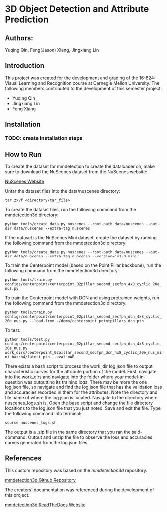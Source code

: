 # 3D Object Detection and Attribute Prediction

## Authors:
Yuqing Qin, Feng(Jason) Xiang, Jingxiang Lin

## Introduction

This project was created for the development and grading of the 16-824: Visual Learning and Recognition course at Carnegie Mellon University. The following members contributed to the development of this semester project:

* Yuqing Qin
* Jingxiang Lin
* Feng Xiang

## Installation

### TODO: create installation steps

## How to Run

To create the dataset for mmdetection to create the dataloader on, make sure to download the NuScenes dataset from the NuScenes website:

[NuScenes Website](https://www.nuscenes.org)

Untar the dataset files into the data/nuscenes directory:

```tar zxvf <directory/tar_file>```

To create the dataset files, run the following command from the mmdetection3d directory:

```python tools/create_data.py nuscenes --root-path data/nuscenes --out-dir data/nuscenes --extra-tag nuscenes```

If the dataset is the NuScenes Mini dataset, create the dataset by running the following command from the mmdetection3d directory:

```python tools/create_data.py nuscenes --root-path data/nuscenes --out-dir data/nuscenes --extra-tag nuscenes --version='v1.0-mini'```

To train the Centerpoint model (based on the Point Pillar backbone), run the following command from the mmdetection3d directory:

```python tools/train.py configs/centerpoint/centerpoint_02pillar_second_secfpn_4x8_cyclic_20e_nus.py```

To train the Centerpoint model with DCN and using pretrained weights, run the following command from the mmdetection3d directory:

```python tools/train.py configs/centerpoint/centerpoint_02pillar_second_secfpn_dcn_4x8_cyclic_20e_nus.py --load-from ./demo/centerpoint_pointpillars_dcn.pth```

To test:

```python tools/test.py configs/centerpoint/centerpoint_02pillar_second_secfpn_dcn_4x8_cyclic_20e_nus.py work_dirs/centerpoint_02pillar_second_secfpn_dcn_4x8_cyclic_20e_nus_mini_batch4/latest.pth --eval mAP```

There exists a bash script to process the work_dir log.json file to output characteristic curves for the attribute portion of the model. First, navigate into the work_dirs and navigate into the folder where your model-in-question was outputting its training logs. There may be more the one log.json file, so navigate and find the log.json file that has the validation loss and accuracies recorded in them for the attributes. Note the directory and file name of where the log.json is located. Navigate to the directory where nuscenes_logs.sh is. Open the base script and change the file directory localtions to the log.json file that you just noted. Save and exit the file. Type the following command into terminal:

```source nuscenes_logs.sh```

The output is a .zip file in the same directory that you ran the said-command. Output and unzip the file to observe the loss and accuracies curves generated from the log.json files.


## References

This custom repository was based on the *mmdetection3d* repository.

[mmdetection3d Github Repository](https://github.com/open-mmlab/mmdetection3d)

The creaters' documentation was referenced during the development of this project.

[mmdetection3d ReadTheDocs Website](https://mmdetection3d.readthedocs.io/en/latest/getting_started.html)
